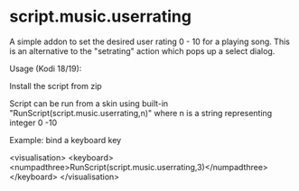 # script.music.userrating

A simple addon to set the desired user rating 0 - 10 for a playing song.  This is an alternative to the "setrating" action which pops up a select dialog.

Usage (Kodi 18/19):

Install the script from zip

Script can be run from a skin using built-in "RunScript(script.music.userrating,n)" where n is a string representing integer 0 -10

Example:  bind a keyboard key

\<visualisation\>
      \<keyboard\>
	     \<numpadthree\>RunScript(script.music.userrating,3)\</numpadthree\>
	\</keyboard\>
\</visualisation\>

	 
